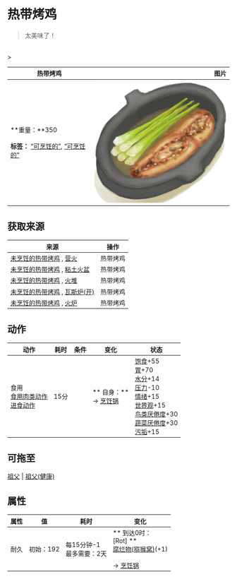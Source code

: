 # 热带烤鸡  
> 太美味了！  
<br>  
>   
  
  热带烤鸡  |   图片   
 ----  |  ----:   
 **重量：**350<br><br>**标签：**	[“可烹饪的”](tag_Cookable.md), [“可烹饪的”](tag_MealCookingpot.md)  |  <img decoding="async" src="Sprite/IslandChicken.png" href="a.md" style="max-width:300px;max-height:300px;">   
  
## 获取来源  
来源  |  操作  
----  |  ----  
[未烹饪的热带烤鸡](IslandChickenUncooked.md) , [营火](Campfire.md)  |  热带烤鸡  
[未烹饪的热带烤鸡](IslandChickenUncooked.md) , [粘土火盆](ClayFirePit.md)  |  热带烤鸡  
[未烹饪的热带烤鸡](IslandChickenUncooked.md) , [火堆](Fire.md)  |  热带烤鸡  
[未烹饪的热带烤鸡](IslandChickenUncooked.md) , [瓦斯炉(开)](GasCookerOn.md)  |  热带烤鸡  
[未烹饪的热带烤鸡](IslandChickenUncooked.md) , [火炉](Stove.md)  |  热带烤鸡  
## 动作  
动作  |  耗时  |  条件  |  变化  |  状态  
----  |  ----  |  ----  |  ----  |  ----  
食用<br>[食用肉类动作](CarnivorousAction.md)<br>[进食动作](EatingAction.md)  |  15分  |    |  ** 自身：**<br>→ [烹饪锅](CookingPot.md)  |  [饱食](Satiation.md)+55<br>[胃](Stomach.md)+70<br>[水分](Hydration.md)+14<br>[压力](Stress.md)-10<br>[情绪](Morale.md)+15<br>[世界观](Structure.md)+15<br>[鸟类<nobr>厌倦度</nobr>](SaturationBird.md)+30<br>[蔬菜<nobr>厌倦度</nobr>](SaturationVegetables.md)+30<br>[污垢](Filth.md)+15  
## 可拖至  
[祖父](Grandfather.md) | [祖父(健康)](GrandfatherHealthy.md)  
## 属性   
属性  |  值  |  耗时  |  变化  
----  |  ----  |  ----  |  ----  
耐久  |  初始：192  |  每15分钟-1<br>最多需要：2天  |  ** 到达0时： **<br>** [Rot] **<br>  [腐烂物(猕猴窝)](RottenRemains.md)(+1)<br><br>→ [烹饪锅](CookingPot.md)  


<script>document.title="热带烤鸡 - 卡牌生存百科 Card Survival Wiki";</script>